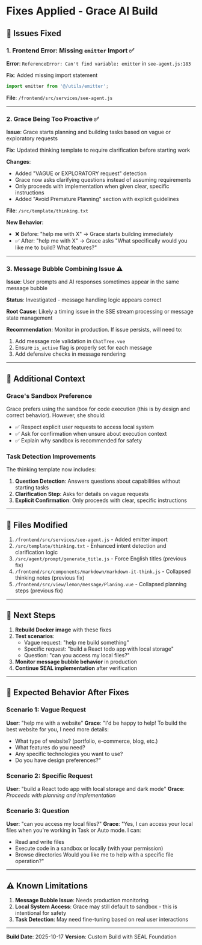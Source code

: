 # Fixes Applied - Grace AI Build

## 🐛 Issues Fixed

### 1. Frontend Error: Missing `emitter` Import ✅
**Error**: `ReferenceError: Can't find variable: emitter` in `see-agent.js:183`

**Fix**: Added missing import statement
```javascript
import emitter from '@/utils/emitter';
```

**File**: `/frontend/src/services/see-agent.js`

---

### 2. Grace Being Too Proactive ✅
**Issue**: Grace starts planning and building tasks based on vague or exploratory requests

**Fix**: Updated thinking template to require clarification before starting work

**Changes**:
- Added "VAGUE or EXPLORATORY request" detection
- Grace now asks clarifying questions instead of assuming requirements
- Only proceeds with implementation when given clear, specific instructions
- Added "Avoid Premature Planning" section with explicit guidelines

**File**: `/src/template/thinking.txt`

**New Behavior**:
- ❌ Before: "help me with X" → Grace starts building immediately
- ✅ After: "help me with X" → Grace asks "What specifically would you like me to build? What features?"

---

### 3. Message Bubble Combining Issue ⚠️
**Issue**: User prompts and AI responses sometimes appear in the same message bubble

**Status**: Investigated - message handling logic appears correct

**Root Cause**: Likely a timing issue in the SSE stream processing or message state management

**Recommendation**: Monitor in production. If issue persists, will need to:
1. Add message role validation in `ChatTree.vue`
2. Ensure `is_active` flag is properly set for each message
3. Add defensive checks in message rendering

---

## 🔧 Additional Context

### Grace's Sandbox Preference
Grace prefers using the sandbox for code execution (this is by design and correct behavior). However, she should:
- ✅ Respect explicit user requests to access local system
- ✅ Ask for confirmation when unsure about execution context
- ✅ Explain why sandbox is recommended for safety

### Task Detection Improvements
The thinking template now includes:
1. **Question Detection**: Answers questions about capabilities without starting tasks
2. **Clarification Step**: Asks for details on vague requests
3. **Explicit Confirmation**: Only proceeds with clear, specific instructions

---

## 📝 Files Modified

1. `/frontend/src/services/see-agent.js` - Added emitter import
2. `/src/template/thinking.txt` - Enhanced intent detection and clarification logic
3. `/src/agent/prompt/generate_title.js` - Force English titles (previous fix)
4. `/frontend/src/components/markdown/markdown-it-think.js` - Collapsed thinking notes (previous fix)
5. `/frontend/src/view/lemon/message/Planing.vue` - Collapsed planning steps (previous fix)

---

## 🚀 Next Steps

1. **Rebuild Docker image** with these fixes
2. **Test scenarios**:
   - Vague request: "help me build something"
   - Specific request: "build a React todo app with local storage"
   - Question: "can you access my local files?"
3. **Monitor message bubble behavior** in production
4. **Continue SEAL implementation** after verification

---

## 🎯 Expected Behavior After Fixes

### Scenario 1: Vague Request
**User**: "help me with a website"
**Grace**: "I'd be happy to help! To build the best website for you, I need more details:
- What type of website? (portfolio, e-commerce, blog, etc.)
- What features do you need?
- Any specific technologies you want to use?
- Do you have design preferences?"

### Scenario 2: Specific Request
**User**: "build a React todo app with local storage and dark mode"
**Grace**: *Proceeds with planning and implementation*

### Scenario 3: Question
**User**: "can you access my local files?"
**Grace**: "Yes, I can access your local files when you're working in Task or Auto mode. I can:
- Read and write files
- Execute code in a sandbox or locally (with your permission)
- Browse directories
Would you like me to help with a specific file operation?"

---

## ⚠️ Known Limitations

1. **Message Bubble Issue**: Needs production monitoring
2. **Local System Access**: Grace may still default to sandbox - this is intentional for safety
3. **Task Detection**: May need fine-tuning based on real user interactions

---

**Build Date**: 2025-10-17
**Version**: Custom Build with SEAL Foundation
